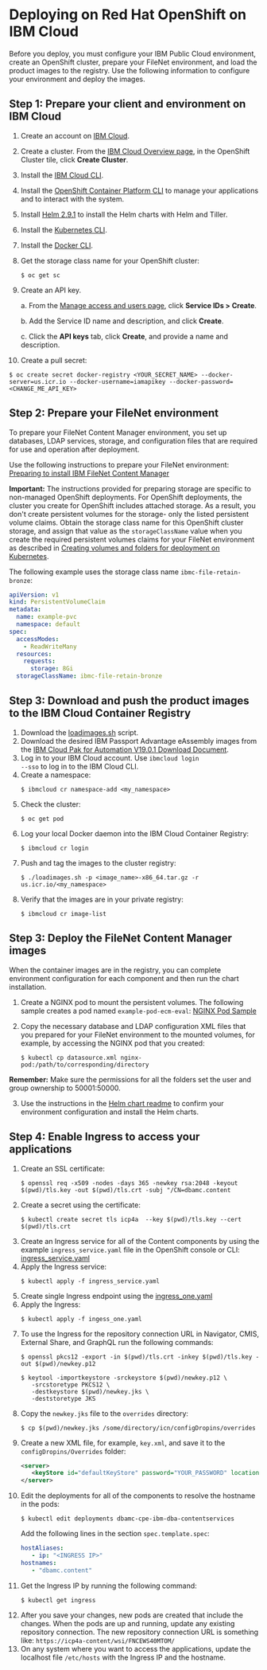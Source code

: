 # Deploying on Red Hat OpenShift on IBM Cloud

Before you deploy, you must configure your IBM Public Cloud environment, create an OpenShift cluster, prepare your FileNet environment, and load the product images to the registry. Use the following information to configure your environment and deploy the images.


## Step 1: Prepare your client and environment on IBM Cloud

1. Create an account on [IBM Cloud](https://cloud.ibm.com/kubernetes/registry/main/start).
2. Create a cluster. 
   From the [IBM Cloud Overview page](https://cloud.ibm.com/kubernetes/overview), in the OpenShift Cluster tile, click **Create Cluster**.
3. Install the [IBM Cloud CLI](https://cloud.ibm.com/docs/containers?topic=containers-cs_cli_install).
4. Install the [OpenShift Container Platform CLI](https://docs.openshift.com/container-platform/3.11/cli_reference/get_started_cli.html#cli-reference-get-started-cli) to manage your applications and to interact with the system.
5. Install [Helm 2.9.1](https://www.ibm.com/links?url=https%3A%2F%2Fgithub.com%2Fhelm%2Fhelm%2Freleases%2Ftag%2Fv2.9.1) to install the Helm charts with Helm and Tiller.
6. Install the [Kubernetes CLI](https://kubernetes.io/docs/tasks/tools/install-kubectl/).
7. Install the [Docker CLI](https://cloud.ibm.com/docs/containers?topic=containers-cs_cli_install).
8. Get the storage class name for your OpenShift cluster:
   ```console
   $ oc get sc
   ```
9. Create an API key. 

   a. From the [Manage access and users page](https://cloud.ibm.com/iam/overview), click **Service IDs > Create**.
   
   b. Add the Service ID name and description, and click **Create**. 
   
   c. Click the **API keys** tab, click **Create**, and provide a name and description.
   
10. Create a pull secret: 
   ```console
   $ oc create secret docker-registry <YOUR_SECRET_NAME> --docker-server=us.icr.io --docker-username=iamapikey --docker-password=<CHANGE_ME_API_KEY>
   ```

## Step 2: Prepare your FileNet environment

To prepare your FileNet Content Manager environment, you set up databases, LDAP services, storage, and configuration files that are required for use and operation after deployment. 

Use the following instructions to prepare your FileNet environment: [Preparing to install IBM FileNet Content Manager](https://www.ibm.com/support/knowledgecenter/en/SSYHZ8_19.0.x/com.ibm.dba.install/k8s_topics/tsk_prepare_ecmk8s.html)

**Important:** The instructions provided for preparing storage are specific to non-managed OpenShift deployments. For OpenShift deployments, the cluster you create for OpenShift includes attached storage. As a result, you don't create persistent volumes for the storage- only the listed persistent volume claims. Obtain the storage class name for this OpenShift cluster storage, and assign that value as the `storageClassName` value when you create the required persistent volumes claims for your FileNet environment as described in [Creating volumes and folders for deployment on Kubernetes](https://www.ibm.com/support/knowledgecenter/en/SSYHZ8_19.0.x/com.ibm.dba.install/k8s_topics/tsk_prepare_ecmk8s_volumes.html).

The following example uses the storage class name `ibmc-file-retain-bronze`:
   ```yaml
   apiVersion: v1
   kind: PersistentVolumeClaim
   metadata:
     name: example-pvc
     namespace: default
   spec:
     accessModes:
       - ReadWriteMany
     resources:
       requests:
         storage: 8Gi
     storageClassName: ibmc-file-retain-bronze
   ```

## Step 3: Download and push the product images to the IBM Cloud Container Registry

1. Download the [loadimages.sh](scripts/loadimages.sh) script.
2. Download the desired IBM Passport Advantage eAssembly images from the [IBM Cloud Pak for Automation V19.0.1 Download Document](https://www-01.ibm.com/support/docview.wss?uid=ibm10878709).
3. Log in to your IBM Cloud account. Use <code>ibmcloud login --sso</code> to log in to the IBM Cloud CLI.
4. Create a namespace:
   ```console
   $ ibmcloud cr namespace-add <my_namespace>
   ```
5. Check the cluster:
   ```console
   $ oc get pod
   ```
6. Log your local Docker daemon into the IBM Cloud Container Registry:
   ```console
   $ ibmcloud cr login
   ```
7. Push and tag the images to the cluster registry:
   ```console
   $ ./loadimages.sh -p <image_name>-x86_64.tar.gz -r us.icr.io/<my_namespace>
   ```
8. Verify that the images are in your private registry:
   ```console
   $ ibmcloud cr image-list
   ```

## Step 3: Deploy the FileNet Content Manager images
When the container images are in the registry, you can complete environment configuration for each component and then run the chart installation.

1. Create a NGINX pod to mount the persistent volumes. The following sample creates a pod named `example-pod-ecm-eval`:  [NGINX Pod Sample](https://github.ibm.com/dba/cert-kubernetes/blob/19.0.1/CONTENT/platform/nginx_sample.yaml)

2. Copy the necessary database and LDAP configuration XML files that you prepared for your FileNet environment to the mounted volumes, for example, by accessing the NGINX pod that you created:
   ```console
   $ kubectl cp datasource.xml nginx-pod:/path/to/corresponding/directory
   ```
**Remember:** Make sure the permissions for all the folders set the user and group ownership to 50001:50000.

3. Use the instructions in the [Helm chart readme](https://github.com/icp4a/cert-kubernetes/tree/19.0.1/CONTENT/helm-charts) to confirm your environment configuration and install the Helm charts.

## Step 4: Enable Ingress to access your applications
1. Create an SSL certificate:
   ```console
   $ openssl req -x509 -nodes -days 365 -newkey rsa:2048 -keyout $(pwd)/tls.key -out $(pwd)/tls.crt -subj "/CN=dbamc.content
   ```
2. Create a secret using the certificate:
   ```console
   $ kubectl create secret tls icp4a  --key $(pwd)/tls.key --cert $(pwd)/tls.crt
   ```
3. Create an Ingress service for all of the Content components by using the example `ingress_service.yaml` file in the OpenShift console or CLI: [ingress_service.yaml](https://github.ibm.com/dba/cert-kubernetes/blob/19.0.1/CONTENT/platform/ingress_service.yaml)
4. Apply the Ingress service:
   ``` console
   $ kubectl apply -f ingress_service.yaml
   ```
5. Create single Ingress endpoint using the [ingress_one.yaml](https://github.ibm.com/dba/cert-kubernetes/blob/19.0.1/CONTENT/platform/ingress_one.yaml)
6. Apply the Ingress:
   ``` console
   $ kubectl apply -f ingess_one.yaml
   ```
7. To use the Ingress for the repository connection URL in Navigator, CMIS, External Share, and GraphQL run the following commands:
   ```console
   $ openssl pkcs12 -export -in $(pwd)/tls.crt -inkey $(pwd)/tls.key -out $(pwd)/newkey.p12
   ```
   ```console
   $ keytool -importkeystore -srckeystore $(pwd)/newkey.p12 \
      -srcstoretype PKCS12 \
      -destkeystore $(pwd)/newkey.jks \
      -deststoretype JKS
   ```
8. Copy the `newkey.jks` file to the `overrides` directory:
   ``` console
   $ cp $(pwd)/newkey.jks /some/directory/icn/configDropins/overrides
   ```
9. Create a new XML file, for example, `key.xml`, and save it to the `configDropins/Overrides` folder:
   ``` xml
   <server>
      <keyStore id="defaultKeyStore" password="YOUR_PASSWORD" location="/opt/ibm/wlp/usr/servers/defaultServer/configDropins/overrides/newkey.jks" />
   </server>
   ```   
10. Edit the deployments for all of the components to resolve the hostname in the pods:
    ``` console
    $ kubectl edit deployments dbamc-cpe-ibm-dba-contentservices
    ```
    Add the following lines in the section `spec.template.spec`:
    ``` yaml
    hostAliases:       
       - ip: "<INGRESS IP>"         
    hostnames:         
       - "dbamc.content"
    ```
11. Get the Ingress IP by running the following command:
    ``` console
    $ kubectl get ingress
    ```   
12. After you save your changes, new pods are created that include the changes. When the pods are up and running, update any existing repository connection. The new repository connection URL is something like: `https://icp4a-content/wsi/FNCEWS40MTOM/`
13. On any system where you want to access the applications, update the localhost file `/etc/hosts` with the Ingress IP and the hostname.
